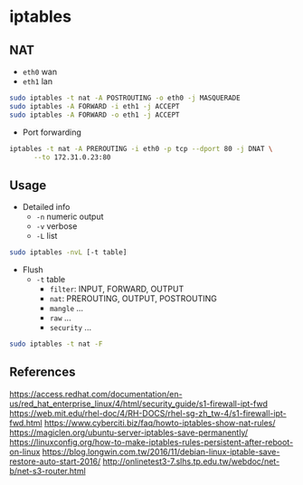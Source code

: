 # iptables

## NAT

- `eth0` wan
- `eth1` lan

```bash
sudo iptables -t nat -A POSTROUTING -o eth0 -j MASQUERADE
sudo iptables -A FORWARD -i eth1 -j ACCEPT
sudo iptables -A FORWARD -o eth1 -j ACCEPT
```

- Port forwarding

```bash
iptables -t nat -A PREROUTING -i eth0 -p tcp --dport 80 -j DNAT \
      --to 172.31.0.23:80
```

## Usage

- Detailed info
	- `-n` numeric output
	- `-v` verbose
	- `-L` list

```bash
sudo iptables -nvL [-t table]
```

- Flush
	- `-t` table
		- `filter`: INPUT, FORWARD, OUTPUT
		- `nat`: PREROUTING, OUTPUT, POSTROUTING
		- `mangle` ...
		- `raw` ...
		- `security` ...

```bash
sudo iptables -t nat -F
```

## References

https://access.redhat.com/documentation/en-us/red_hat_enterprise_linux/4/html/security_guide/s1-firewall-ipt-fwd
https://web.mit.edu/rhel-doc/4/RH-DOCS/rhel-sg-zh_tw-4/s1-firewall-ipt-fwd.html
https://www.cyberciti.biz/faq/howto-iptables-show-nat-rules/
https://magiclen.org/ubuntu-server-iptables-save-permanently/
https://linuxconfig.org/how-to-make-iptables-rules-persistent-after-reboot-on-linux
https://blog.longwin.com.tw/2016/11/debian-linux-iptable-save-restore-auto-start-2016/
http://onlinetest3-7.slhs.tp.edu.tw/webdoc/net-b/net-s3-router.html
